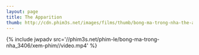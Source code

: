 ```yaml
---
layout: page
title: The Apparition
thumb: http://cdn.phim3s.net/images/films/thumb/bong-ma-trong-nha-the-apparition-2012.jpg
---
```

{% include jwpadv src='//phim3s.net/phim-le/bong-ma-trong-nha_3406/xem-phim//video.mp4' %}